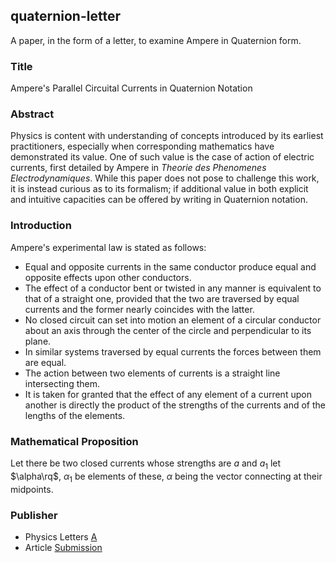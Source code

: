 ## quaternion-letter

A paper, in the form of a letter, to examine Ampere in Quaternion form.

### Title

Ampere's Parallel Circuital Currents in Quaternion Notation

### Abstract

Physics is content with understanding of concepts introduced by its earliest practitioners, especially when corresponding mathematics have demonstrated its value. One of such value is the case of action of electric currents, first detailed by Ampere in _Theorie des Phenomenes Electrodynamiques_. While this paper does not pose to challenge this work, it is instead curious as to its formalism; if additional value in both explicit and intuitive capacities can be offered by writing in Quaternion notation.

### Introduction

Ampere's experimental law is stated as follows:

* Equal and opposite currents in the same conductor produce equal and opposite effects upon other conductors.
* The effect of a conductor bent or twisted in any manner is equivalent to that of a straight one, provided that the two are traversed by equal currents and the former nearly coincides with the latter.
* No closed circuit can set into motion an element of a circular conductor about an axis through the center of the circle and perpendicular to its plane.
* In similar systems traversed by equal currents the forces between them are equal.
* The action between two elements of currents is a straight line intersecting them.
* It is taken for granted that the effect of any element of a current upon another is directly the product of the strengths of the currents and of the lengths of the elements.

### Mathematical Proposition

Let there be two closed currents whose strengths are $a$ and $a_1$ let $\alpha\rq$, $\alpha_1$ be elements of these, $\alpha$ being the vector connecting at their midpoints. 

### Publisher

* Physics Letters [A](https://www.sciencedirect.com/journal/physics-letters-a)
* Article [Submission](https://www.editorialmanager.com/phyla/default.aspx)
